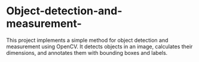 # Object-detection-and-measurement-
This project implements a simple method for object detection and measurement using OpenCV. It detects objects in an image, calculates their dimensions, and annotates them with bounding boxes and labels.
